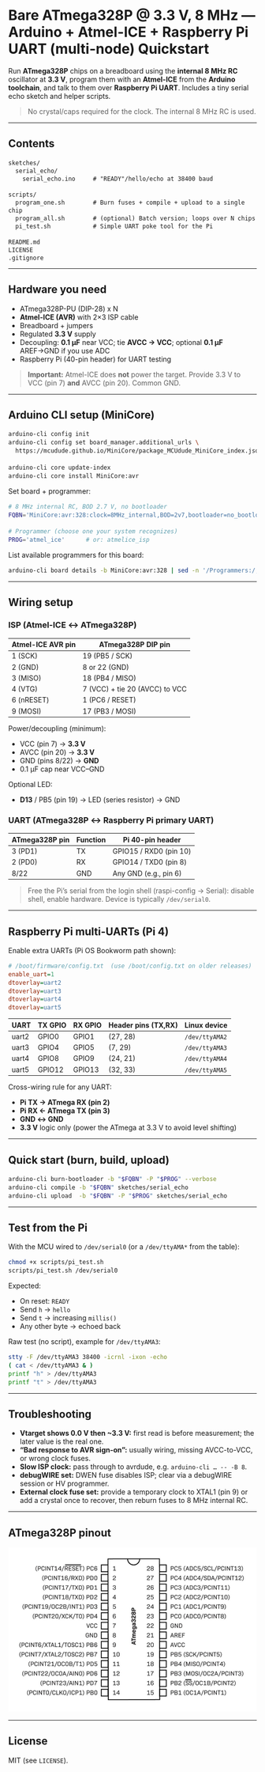 # Bare ATmega328P @ 3.3 V, 8 MHz — Arduino + Atmel-ICE + Raspberry Pi UART (multi-node) Quickstart

Run **ATmega328P** chips on a breadboard using the **internal 8 MHz RC** oscillator at **3.3 V**, program them with an **Atmel-ICE** from the **Arduino toolchain**, and talk to them over **Raspberry Pi UART**. Includes a tiny serial echo sketch and helper scripts.

> No crystal/caps required for the clock. The internal 8 MHz RC is used.

---

## Contents

```
sketches/
  serial_echo/
    serial_echo.ino     # "READY"/hello/echo at 38400 baud

scripts/
  program_one.sh        # Burn fuses + compile + upload to a single chip
  program_all.sh        # (optional) Batch version; loops over N chips
  pi_test.sh            # Simple UART poke tool for the Pi

README.md
LICENSE
.gitignore
```

---

## Hardware you need

* ATmega328P-PU (DIP-28) x N
* **Atmel-ICE (AVR)** with 2×3 ISP cable
* Breadboard + jumpers
* Regulated **3.3 V** supply
* Decoupling: **0.1 µF** near VCC; tie **AVCC → VCC**; optional **0.1 µF** AREF→GND if you use ADC
* Raspberry Pi (40-pin header) for UART testing

> **Important:** Atmel-ICE does **not** power the target. Provide 3.3 V to VCC (pin 7) **and** AVCC (pin 20). Common GND.

---

## Arduino CLI setup (MiniCore)

```bash
arduino-cli config init
arduino-cli config set board_manager.additional_urls \
  https://mcudude.github.io/MiniCore/package_MCUdude_MiniCore_index.json

arduino-cli core update-index
arduino-cli core install MiniCore:avr
```

Set board + programmer:

```bash
# 8 MHz internal RC, BOD 2.7 V, no bootloader
FQBN='MiniCore:avr:328:clock=8MHz_internal,BOD=2v7,bootloader=no_bootloader'

# Programmer (choose one your system recognizes)
PROG='atmel_ice'      # or: atmelice_isp
```

List available programmers for this board:

```bash
arduino-cli board details -b MiniCore:avr:328 | sed -n '/Programmers:/,/^$/p'
```

---

## Wiring setup

### ISP (Atmel-ICE ↔ ATmega328P)

| Atmel-ICE AVR pin | ATmega328P DIP pin             |
| ----------------- | ------------------------------ |
| 1 (SCK)           | 19 (PB5 / SCK)                 |
| 2 (GND)           | 8 or 22 (GND)                  |
| 3 (MISO)          | 18 (PB4 / MISO)                |
| 4 (VTG)           | 7 (VCC) + tie 20 (AVCC) to VCC |
| 6 (nRESET)        | 1 (PC6 / RESET)                |
| 9 (MOSI)          | 17 (PB3 / MOSI)                |

Power/decoupling (minimum):

* VCC (pin 7) → **3.3 V**
* AVCC (pin 20) → **3.3 V**
* GND (pins 8/22) → **GND**
* 0.1 µF cap near VCC–GND

Optional LED:

* **D13** / PB5 (pin 19) → LED (series resistor) → GND

### UART (ATmega328P ↔ Raspberry Pi primary UART)

| ATmega328P pin | Function | Pi 40-pin header       |
| -------------- | -------- | ---------------------- |
| 3 (PD1)        | TX       | GPIO15 / RXD0 (pin 10) |
| 2 (PD0)        | RX       | GPIO14 / TXD0 (pin 8)  |
| 8/22           | GND      | Any GND (e.g., pin 6)  |

> Free the Pi’s serial from the login shell (raspi-config → Serial): disable shell, enable hardware. Device is typically `/dev/serial0`.

---

## Raspberry Pi multi-UARTs (Pi 4)

Enable extra UARTs (Pi OS Bookworm path shown):

```ini
# /boot/firmware/config.txt  (use /boot/config.txt on older releases)
enable_uart=1
dtoverlay=uart2
dtoverlay=uart3
dtoverlay=uart4
dtoverlay=uart5
```

| UART  | TX GPIO | RX GPIO | Header pins (TX,RX) | Linux device   |
| ----- | ------- | ------- | ------------------- | -------------- |
| uart2 | GPIO0   | GPIO1   | (27, 28)            | `/dev/ttyAMA2` |
| uart3 | GPIO4   | GPIO5   | (7, 29)             | `/dev/ttyAMA3` |
| uart4 | GPIO8   | GPIO9   | (24, 21)            | `/dev/ttyAMA4` |
| uart5 | GPIO12  | GPIO13  | (32, 33)            | `/dev/ttyAMA5` |

Cross-wiring rule for any UART:

* **Pi TX → ATmega RX (pin 2)**
* **Pi RX ← ATmega TX (pin 3)**
* **GND ↔ GND**
* **3.3 V** logic only (power the ATmega at 3.3 V to avoid level shifting)

---

## Quick start (burn, build, upload)

```bash
arduino-cli burn-bootloader -b "$FQBN" -P "$PROG" --verbose
arduino-cli compile -b "$FQBN" sketches/serial_echo
arduino-cli upload  -b "$FQBN" -P "$PROG" sketches/serial_echo
```

---

## Test from the Pi

With the MCU wired to `/dev/serial0` (or a `/dev/ttyAMA*` from the table):

```bash
chmod +x scripts/pi_test.sh
scripts/pi_test.sh /dev/serial0
```

Expected:

* On reset: `READY`
* Send `h` → `hello`
* Send `t` → increasing `millis()`
* Any other byte → echoed back

Raw test (no script), example for `/dev/ttyAMA3`:

```bash
stty -F /dev/ttyAMA3 38400 -icrnl -ixon -echo
( cat < /dev/ttyAMA3 & )
printf "h" > /dev/ttyAMA3
printf "t" > /dev/ttyAMA3
```

---

## Troubleshooting

* **Vtarget shows 0.0 V then \~3.3 V:** first read is before measurement; the later value is the real one.
* **“Bad response to AVR sign-on”:** usually wiring, missing AVCC-to-VCC, or wrong clock fuses.
* **Slow ISP clock:** pass through to avrdude, e.g. `arduino-cli … -- -B 8`.
* **debugWIRE set:** DWEN fuse disables ISP; clear via a debugWIRE session or HV programmer.
* **External clock fuse set:** provide a temporary clock to XTAL1 (pin 9) or add a crystal once to recover, then reburn fuses to 8 MHz internal RC.

---

## ATmega328P pinout

![ATmega328P Pinout Diagram](images/Atmega328P_Pinout.jpg)

---

## License

MIT (see `LICENSE`).
